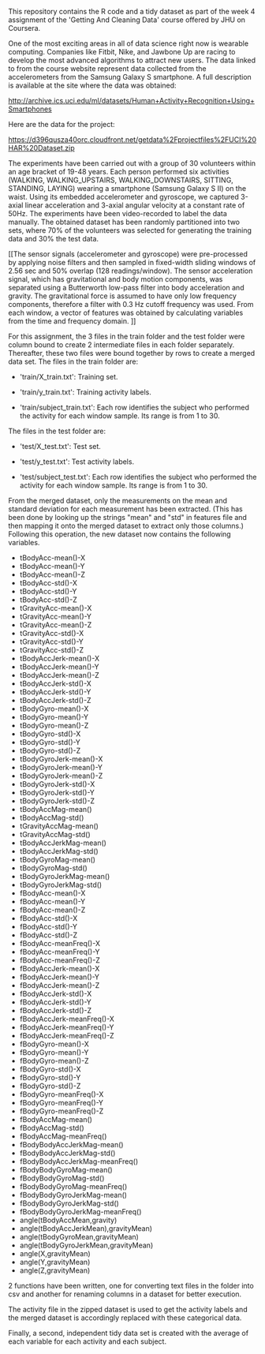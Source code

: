 This repository contains the R code and a tidy dataset as part of the week 4 assignment of the 'Getting And Cleaning Data' course offered by JHU on Coursera.

One of the most exciting areas in all of data science right now is wearable computing. Companies like Fitbit, Nike, and Jawbone Up are racing to develop the most advanced algorithms to attract new users. The data linked to from the course website represent data collected from the accelerometers from the Samsung Galaxy S smartphone. A full description is available at the site where the data was obtained:

http://archive.ics.uci.edu/ml/datasets/Human+Activity+Recognition+Using+Smartphones

Here are the data for the project:

https://d396qusza40orc.cloudfront.net/getdata%2Fprojectfiles%2FUCI%20HAR%20Dataset.zip

The experiments have been carried out with a group of 30 volunteers within an age bracket of 19-48 years. Each person performed six activities (WALKING, WALKING_UPSTAIRS, WALKING_DOWNSTAIRS, SITTING, STANDING, LAYING) wearing a smartphone (Samsung Galaxy S II) on the waist. Using its embedded accelerometer and gyroscope, we captured 3-axial linear acceleration and 3-axial angular velocity at a constant rate of 50Hz. The experiments have been video-recorded to label the data manually. The obtained dataset has been randomly partitioned into two sets, where 70% of the volunteers was selected for generating the training data and 30% the test data. 

[[The sensor signals (accelerometer and gyroscope) were pre-processed by applying noise filters and then sampled in fixed-width sliding windows of 2.56 sec and 50% overlap (128 readings/window). The sensor acceleration signal, which has gravitational and body motion components, was separated using a Butterworth low-pass filter into body acceleration and gravity. The gravitational force is assumed to have only low frequency components, therefore a filter with 0.3 Hz cutoff frequency was used. From each window, a vector of features was obtained by calculating variables from the time and frequency domain. ]]

For this assignment, the 3 files in the train folder and the test folder were column bound to create 2 intermediate files in each folder separately. Thereafter, these two files were bound together by rows to create a merged data set.
The files in the train folder are:
- 'train/X_train.txt': Training set.

- 'train/y_train.txt': Training activity labels.

- 'train/subject_train.txt': Each row identifies the subject who performed the activity for each window sample. Its range is from 1 to 30.

The files in the test folder are:

- 'test/X_test.txt': Test set.

- 'test/y_test.txt': Test activity labels.

- 'test/subject_test.txt': Each row identifies the subject who performed the activity for each window sample. Its range is from 1 to 30. 

From the merged dataset, only the measurements on the mean and standard deviation for each measurement has been extracted. (This has been done by looking up the strings "mean" and "std" in  features file and then mapping it onto the merged dataset to extract only those columns.) Following this operation, the new dataset now contains the following variables. 

-  tBodyAcc-mean()-X
-  tBodyAcc-mean()-Y
-  tBodyAcc-mean()-Z
-  tBodyAcc-std()-X
-  tBodyAcc-std()-Y
-  tBodyAcc-std()-Z
-  tGravityAcc-mean()-X
-  tGravityAcc-mean()-Y
-  tGravityAcc-mean()-Z
-  tGravityAcc-std()-X
-  tGravityAcc-std()-Y
-  tGravityAcc-std()-Z
-  tBodyAccJerk-mean()-X
-  tBodyAccJerk-mean()-Y
-  tBodyAccJerk-mean()-Z
-  tBodyAccJerk-std()-X
-  tBodyAccJerk-std()-Y
-  tBodyAccJerk-std()-Z
-  tBodyGyro-mean()-X
-  tBodyGyro-mean()-Y
-  tBodyGyro-mean()-Z
-  tBodyGyro-std()-X
-  tBodyGyro-std()-Y
-  tBodyGyro-std()-Z
-  tBodyGyroJerk-mean()-X
-  tBodyGyroJerk-mean()-Y
-  tBodyGyroJerk-mean()-Z
-  tBodyGyroJerk-std()-X
-  tBodyGyroJerk-std()-Y
-  tBodyGyroJerk-std()-Z
-  tBodyAccMag-mean()
-  tBodyAccMag-std()
-  tGravityAccMag-mean()
-  tGravityAccMag-std()
-  tBodyAccJerkMag-mean()
-  tBodyAccJerkMag-std()
-  tBodyGyroMag-mean()
-  tBodyGyroMag-std()
-  tBodyGyroJerkMag-mean()
-  tBodyGyroJerkMag-std()
-  fBodyAcc-mean()-X
-  fBodyAcc-mean()-Y
-  fBodyAcc-mean()-Z
-  fBodyAcc-std()-X
-  fBodyAcc-std()-Y
-  fBodyAcc-std()-Z
-  fBodyAcc-meanFreq()-X
-  fBodyAcc-meanFreq()-Y
-  fBodyAcc-meanFreq()-Z
-  fBodyAccJerk-mean()-X
-  fBodyAccJerk-mean()-Y
-  fBodyAccJerk-mean()-Z
-  fBodyAccJerk-std()-X
-  fBodyAccJerk-std()-Y
-  fBodyAccJerk-std()-Z
-  fBodyAccJerk-meanFreq()-X
-  fBodyAccJerk-meanFreq()-Y
-  fBodyAccJerk-meanFreq()-Z
-  fBodyGyro-mean()-X
-  fBodyGyro-mean()-Y
-  fBodyGyro-mean()-Z
-  fBodyGyro-std()-X
-  fBodyGyro-std()-Y
-  fBodyGyro-std()-Z
-  fBodyGyro-meanFreq()-X
-  fBodyGyro-meanFreq()-Y
-  fBodyGyro-meanFreq()-Z
-  fBodyAccMag-mean()
-  fBodyAccMag-std()
-  fBodyAccMag-meanFreq()
-  fBodyBodyAccJerkMag-mean()
-  fBodyBodyAccJerkMag-std()
-  fBodyBodyAccJerkMag-meanFreq()
-  fBodyBodyGyroMag-mean()
-  fBodyBodyGyroMag-std()
-  fBodyBodyGyroMag-meanFreq()
-  fBodyBodyGyroJerkMag-mean()
-  fBodyBodyGyroJerkMag-std()
-  fBodyBodyGyroJerkMag-meanFreq()
-  angle(tBodyAccMean,gravity)
-  angle(tBodyAccJerkMean),gravityMean)
-  angle(tBodyGyroMean,gravityMean)
-  angle(tBodyGyroJerkMean,gravityMean)
-  angle(X,gravityMean)
-  angle(Y,gravityMean)
-  angle(Z,gravityMean)

2 functions have been written, one for converting text files in the folder into csv and another for renaming columns in a dataset for better execution. 

The activity file in the zipped dataset is used to get the activity labels and the merged dataset is accordingly replaced with these categorical data. 

Finally, a second, independent tidy data set is created with the average of each variable for each activity and each subject.
